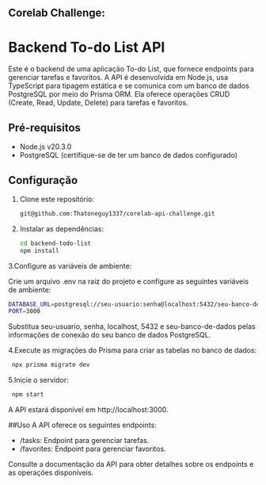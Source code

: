 ## Corelab Challenge:

# Backend To-do List API

<p>Este é o backend de uma aplicação To-do List, que fornece endpoints para gerenciar tarefas e favoritos. A API é desenvolvida em Node.js, usa TypeScript para tipagem estática e se comunica com um banco de dados PostgreSQL por meio do Prisma ORM. Ela oferece operações CRUD (Create, Read, Update, Delete) para tarefas e favoritos.</p>

## Pré-requisitos

- Node.js v20.3.0
- PostgreSQL (certifique-se de ter um banco de dados configurado)

## Configuração

1. Clone este repositório:

   ```bash
   git@github.com:Thatoneguy1337/corelab-api-challenge.git
   ```
2. Instalar as dependências:

   ```bash
   cd backend-todo-list
   npm install
   ```

3.Configure as variáveis de ambiente:
  
  <p>Crie um arquivo .env na raiz do projeto e configure as seguintes variáveis de ambiente:</p>
   
   ```bash
   DATABASE_URL=postgresql://seu-usuario:senha@localhost:5432/seu-banco-de-dados
   PORT=3000
   ```
  <p>Substitua seu-usuario, senha, localhost, 5432 e seu-banco-de-dados pelas informações de conexão do seu banco de dados PostgreSQL.</p>

 4.Execute as migrações do Prisma para criar as tabelas no banco de dados:
  
  ```bash
   npx prisma migrate dev
   ```
 5.Inicie o servidor:

   ```bash
    npm start
   ```

A API estará disponível em http://localhost:3000.

##Uso
A API oferece os seguintes endpoints:

<ul>
<li>/tasks: Endpoint para gerenciar tarefas.</li>
<li>/favorites: Endpoint para gerenciar favoritos.</li>
</ul>

Consulte a documentação da API para obter detalhes sobre os endpoints e as operações disponíveis.
 
   
